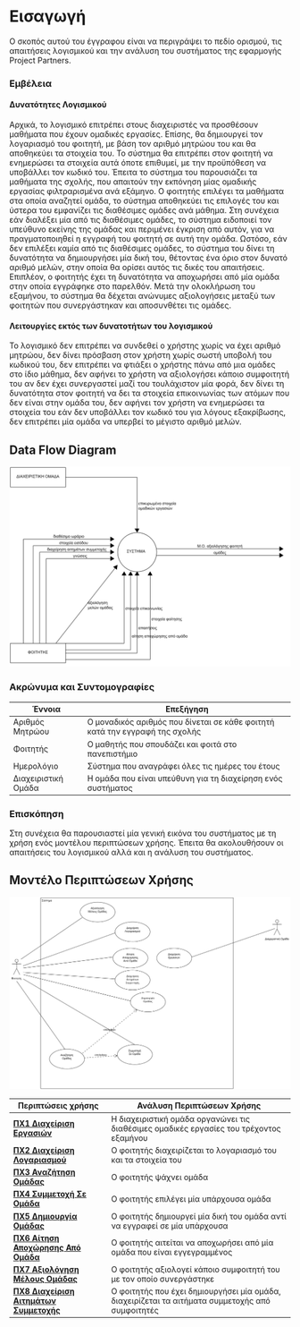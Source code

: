 # Εισαγωγή



Ο σκοπός αυτού του έγγραφου είναι να περιγράψει το πεδίο ορισμού, τις απαιτήσεις λογισμικού και την ανάλυση του συστήματος της εφαρμογής Project Partners.

### Εμβέλεια

#### Δυνατότητες Λογισμικού
Αρχικά, το λογισμικό επιτρέπει στους διαχειριστές να προσθέσουν μαθήματα που έχουν ομαδικές εργασίες. Επίσης, θα δημιουργεί τον λογαριασμό του φοιτητή, με βάση τον αριθμό μητρώου του και θα αποθηκεύει τα στοιχεία του. Το σύστημα θα επιτρέπει στον φοιτητή να ενημερώσει τα στοιχεία αυτά όποτε επιθυμεί, με την προϋπόθεση να υποβάλλει τον κωδικό του. Έπειτα το σύστημα του παρουσιάζει τα μαθήματα της σχολής, που απαιτούν την εκπόνηση μίας ομαδικής εργασίας φιλτραρισμένα ανά εξάμηνο. Ο φοιτητής επιλέγει τα μαθήματα στα οποία αναζητεί ομάδα, το σύστημα αποθηκεύει τις επιλογές του και ύστερα του εμφανίζει τις διαθέσιμες ομάδες ανά μάθημα. Στη συνέχεια εάν διαλέξει μία από τις διαθέσιμες ομάδες, το σύστημα ειδοποιεί τον υπεύθυνο εκείνης της ομάδας και περιμένει έγκριση από αυτόν, για να πραγματοποιηθεί η εγγραφή του φοιτητή σε αυτή την ομάδα. Ωστόσο, εάν δεν επιλέξει καμία από τις διαθέσιμες ομάδες, το σύστημα του δίνει τη δυνατότητα να δημιουργήσει μία δική του, θέτοντας ένα όριο στον δυνατό αριθμό μελών, στην οποία θα ορίσει αυτός τις δικές του απαιτήσεις. Επιπλέον, ο φοιτητής έχει τη δυνατότητα να αποχωρήσει από μία ομάδα στην οποία εγγράφηκε στο παρελθόν. Μετά την ολοκλήρωση του εξαμήνου, το σύστημα θα δέχεται ανώνυμες αξιολογήσεις μεταξύ των φοιτητών που συνεργάστηκαν και αποσυνθέτει τις ομάδες.

#### Λειτουργίες εκτός των δυνατοτήτων του λογισμικού
Το λογισμικό δεν επιτρέπει να συνδεθεί ο χρήστης χωρίς να έχει αριθμό μητρώου, δεν δίνει πρόσβαση στον χρήστη χωρίς σωστή υποβολή του κωδικού του, δεν επιτρέπει να φτιάξει ο χρήστης πάνω από μια ομάδες στο ίδιο μάθημα, δεν αφήνει το χρήστη να αξιολογήσει κάποιο συμφοιτητή του αν δεν έχει συνεργαστεί μαζί του τουλάχιστον μία φορά, δεν δίνει τη δυνατότητα στον φοιτητή να δει τα στοιχεία επικοινωνίας των ατόμων που δεν είναι στην ομάδα του, δεν αφήνει τον χρήστη να ενημερώσει τα στοιχεία του εάν δεν υποβάλλει τον κωδικό του για λόγους εξακρίβωσης, δεν επιτρέπει μία ομάδα να υπερβεί το μέγιστο αριθμό μελών.


## Data Flow Diagram
![](docs/markdown/uml/requirements/pic1.png)
### Ακρώνυμα και Συντομογραφίες

|  Έννοια  |   Επεξήγηση     |
|----------------------|----------------------------------|
| Αριθμός Μητρώου                | Ο μοναδικός αριθμός που δίνεται σε κάθε φοιτητή κατά την εγγραφή της σχολής |
| Φοιτητής| Ο μαθητής που σπουδάζει και φοιτά στο πανεπιστήμιο|
| Ημερολόγιο| Σύστημα που αναγράφει όλες τις ημέρες του έτους|
| Διαχειριστική Ομάδα| Η ομάδα που είναι υπεύθυνη για τη διαχείρηση ενός συστήματος|

### Επισκόπηση

Στη συνέχεια θα παρουσιαστεί μία γενική εικόνα του συστήματος με τη χρήση ενός μοντέλου περιπτώσεων χρήσης. Έπειτα θα ακολουθήσουν οι απαιτήσεις του λογισμικού αλλά και η ανάλυση του συστήματος.


## Μοντέλο Περιπτώσεων Χρήσης

![](docs/markdown/uml/requirements/pic2.png)


| Περιπτώσεις χρήσης  |   Ανάλυση Περιπτώσεων Χρήσης     |
|-------------------- |----------------------------------|
|[**ΠΧ1 Διαχείριση Εργασιών**](docs/markdown/project_management.md)| Η διαχειριστική ομάδα οργανώνει τις διαθέσιμες ομαδικές εργασίες του τρέχοντος εξαμήνου|
|[**ΠΧ2 Διαχείριση Λογαριασμού**](account_management.md)| Ο φοιτητής διαχειρίζεται το λογαριασμό του και τα στοιχεία του|
|[**ΠΧ3 Αναζήτηση Ομάδας**](research_of_team.md)| Ο φοιτητής ψάχνει ομάδα|
|[**ΠΧ4 Συμμετοχή Σε Ομάδα**](team_participation.md)| Ο φοιτητής επιλέγει μία υπάρχουσα ομάδα |
|[**ΠΧ5 Δημιουργία Ομάδας**](team_creation.md)| Ο φοιτητής δημιουργεί μία δική του ομάδα αντί να εγγραφεί σε μία υπάρχουσα|
|[**ΠΧ6 Αίτηση Αποχώρησης Από Ομάδα**](leave_request.md)| Ο φοιτητής αιτείται να αποχωρήσει από μία ομάδα που είναι εγγεγραμμένος|
|[**ΠΧ7 Αξιολόγηση Μέλους Ομάδας**](team_member_evaluation.md)| Ο φοιτητής αξιολογεί κάποιο συμφοιτητή του με τον οποίο συνεργάστηκε|
|[**ΠΧ8 Διαχείριση Αιτημάτων Συμμετοχής**](participation_requests_management.md)|Ο φοιτητής που έχει δημιουργήσει μία ομάδα, διαχειρίζεται τα αιτήματα συμμετοχής από συμφοιτητές|